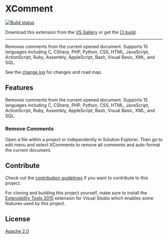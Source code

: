 # XComment

<!-- Replace this badge with your own-->
[![Build status](https://ci.appveyor.com/api/projects/status/hv6uyc059rqbc6fj?svg=true)](https://ci.appveyor.com/project/madskristensen/extensibilitytools)

<!-- Update the VS Gallery link after you upload the VSIX-->
Download this extension from the [VS Gallery](https://visualstudiogallery.msdn.microsoft.com/[GuidFromGallery])
or get the [CI build](http://vsixgallery.com/extension/c40b1d48-32d8-4f6a-8842-44560f1a4e3e/).

---------------------------------------

Removes comments from the current opened document. 
Supports 15 languages including C, CSharp, PHP, Python, CSS, HTML, JavaScript, ActionScript, Ruby, Assembly, AppleScript, Bash, Visual Basic, XML, and SQL.

See the [change log](CHANGELOG.md) for changes and road map.

## Features
Removes comments from the current opened document. Supports 15 languages including C, CSharp, PHP, Python, CSS, HTML, JavaScript, ActionScript, Ruby, Assembly, AppleScript, Bash, Visual Basic, XML, and SQL.

### Remove Comments
Open a file within a project or independently in Solution Explorer. Then go to edit menu and select XComments to remove all comments and auto-format the current document.

## Contribute
Check out the [contribution guidelines](CONTRIBUTING.md)
if you want to contribute to this project.

For cloning and building this project yourself, make sure
to install the
[Extensibility Tools 2015](https://visualstudiogallery.msdn.microsoft.com/ab39a092-1343-46e2-b0f1-6a3f91155aa6)
extension for Visual Studio which enables some features
used by this project.

## License
[Apache 2.0](LICENSE)